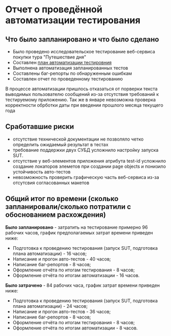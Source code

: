 # Отчет о проведённой автоматизации тестирования
## Что было запланировано и что было сделано
- Было проведено исследовательское тестирование веб-сервиса покупки тура "Путешествие дня"
- Составлен [план автоматизации тестировния](/docs/Plan.md)
- Выполнена автоматизация запланированных тестов
- Составлены баг-репорты по обнаруженным ошибкам
- Составлен отчет по проведенному тестированию

В процессе автоматизации пришлось отказаться от порверки текста выводимых пользователю сообщений из-за отсутствия требований к тестируемому приложению.
Так же в январе невозможна проверка корректности обрботки даты при введении прошлого месяца текущего года
## Сработавшие риски
- отсутствие технической документации не позволяло четко определить ожидаемый результат в тестах
- требование поддержки двух СУБД усложнило настройку запуска SUT.
- отсутствие у веб-элементов приложения атрибута test-id усложнило создание локаторов элеметов при создании page objects и понизило устойчивость авто-тестов
- невозможность проверить графическую часть веб-сервиса из-за отсутсвия согласованных макетов

## Общий итог по времени (сколько запланировали/сколько потратили с обоснованием расхождения)
**Было запланировано** - затратить на тестирование примерно 96 рабочих часов, график предполагаемых затрат времени приведен ниже:
- Подготовка к проведению тестирования (запуск SUT, подготовка плана автоматизации) - 16 часов;
- Написание и прогон авто-тестов - 40 часов;
- Написание баг-репортов - 8 часов;
- Оформление отчёта по итогам тестирования - 8 часов;
- Оформление отчёта по итогам автоматизации - 16 часов.

**Было затрачено** - 84 рабочих часа, график затрат времени приведен ниже:
- Подготовка к проведению тестирования (запуск SUT, подготовка плана автоматизации) - 24 часов;
- Написание и прогон авто-тестов - 36 часов;
- Написание баг-репортов - 8 часов;
- Оформление отчёта по итогам тестирования - 8 часов;
- Оформление отчёта по итогам автоматизации - 8 часов.
